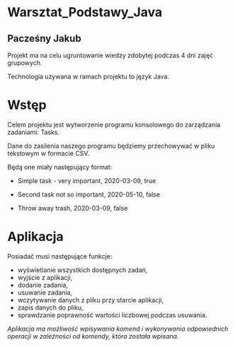 # Warsztat_Podstawy_Java
## Pacześny Jakub
Projekt ma na celu ugruntowanie wiedzy zdobytej podczas 4 dni zajęć grupowych.

Technologia używana w ramach projektu to język Java.
# Wstęp
Celem projektu jest wytworzenie programu konsolowego do zarządzania zadaniami: Tasks.

Dane do zasilenia naszego programu będziemy przechowywać w pliku tekstowym w formacie CSV.

Będą one miały następujący format:

* Simple task - very important, 2020-03-09, true

* Second task not so important, 2020-05-10, false

* Throw away trash, 2020-03-09, false

# Aplikacja
Posiadać musi następujące funkcje:
- wyświetlanie wszystkich dostępnych zadań,
- wyjście z aplikacji,
- dodanie zadania,
- usuwanie zadania,
- wczytywanie danych z pliku przy starcie aplikacji,
- zapis danych do pliku,
- sprawdzanie poprawność wartości liczbowej podczas usuwania.

*Aplikacja ma możliwość wpisywania komend i wykonywania odpowiednich operacji w zależności od komendy, która została wpisana.*
